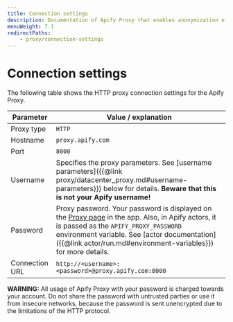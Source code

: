 ```yaml
---
title: Connection settings
description: Documentation of Apify Proxy that enables anonymization of access to websites and IP rotation.
menuWeight: 7.1
redirectPaths:
    - proxy/connection-settings
---
```


# [](#connection-settings)Connection settings

The following table shows the HTTP proxy connection settings for the Apify Proxy.

| Parameter      | Value / explanation |
|----------------|---------------------|
| Proxy type     | `HTTP`              |
| Hostname       | `proxy.apify.com`   |
| Port           | `8000`              |
| Username       | Specifies the proxy parameters. See [username parameters]({{@link proxy/datacenter_proxy.md#username-parameters}}) below for details. **Beware that this is not your Apify username!** |
| Password       | Proxy password. Your password is displayed on the [Proxy page](https://my.apify.com/proxy) in the app. Also, in Apify actors, it is passed as the `APIFY_PROXY_PASSWORD` environment variable. See [actor documentation]({{@link actor/run.md#environment-variables}}) for more details. |
| Connection URL | `http://<username>:<password>@proxy.apify.com:8000`|


**WARNING:** All usage of Apify Proxy with your password is charged towards your account. Do not share the password with untrusted parties or use it from insecure networks, because the password is sent unencrypted due to the limitations of the HTTP protocol.
